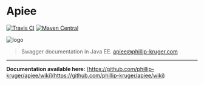 # Apiee

[![Travis CI](https://travis-ci.org/phillip-kruger/apiee.svg?branch=master)](https://travis-ci.org/phillip-kruger/apiee)
[![Maven Central](https://maven-badges.herokuapp.com/maven-central/com.github.phillip-kruger/apiee/badge.svg)](https://maven-badges.herokuapp.com/maven-central/com.github.phillip-kruger/apiee)

![logo](https://raw.githubusercontent.com/phillip-kruger/apiee/master/apiee-core/src/main/webapp/apiee/logo.png) 

> Swagger documentation in Java EE.
> apiee@phillip-kruger.com

***


**Documentation available here:** [https://github.com/phillip-kruger/apiee/wiki](https://github.com/phillip-kruger/apiee/wiki)